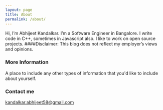 ```yaml
---
layout: page
title: About
permalink: /about/
---
```


Hi, I’m Abhijeet Kandalkar. I’m a Software Engineer in Bangalore. I write code in C++, sometimes in Javascript also. I like to work on open source projects.
####Disclaimer: This blog does not reflect my employer’s views and opinions.

### More Information

A place to include any other types of information that you'd like to include about yourself.

### Contact me

[kandalkar.abhijeet58@gmail.com](mailto:kandalkar.abhijeet58@gmail.com)
